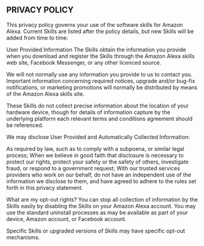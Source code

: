 ## PRIVACY POLICY

This privacy policy governs your use of the software skills for Amazon Alexa. Current Skills are listed after the policy details, but new Skills will be added from time to time:

User Provided Information
The Skills obtain the information you provide when you download and register the Skills through the Amazon Alexa skills web site, Facebook Messenger, or any other licenced source.

We will not normally use any information you provide to us to contact you. Important information concerning required notices, upgrade and/or bug-fix notifications, or marketing promotions will normally be distributed by means of the Amazon Alexa skills site.


These Skills do not collect precise information about the location of your hardware device, though for details of information capture by the underlying platform each relevant terms and conditions agreement should be referenced.

We may disclose User Provided and Automatically Collected Information:

As required by law, such as to comply with a subpoena, or similar legal process;
When we believe in good faith that disclosure is necessary to protect our rights, protect your safety or the safety of others, investigate fraud, or respond to a government request;
With our trusted services providers who work on our behalf, do not have an independent use of the information we disclose to them, and have agreed to adhere to the rules set forth in this privacy statement.

What are my opt-out rights?
You can stop all collection of information by the Skills easily by disabling the Skills on your Amazon Alexa account. You may use the standard uninstall processes as may be available as part of your device, Amazon account, or Facebook account.

Specific Skills or upgraded versions of Skills may have specific opt-out mechanisms. 
